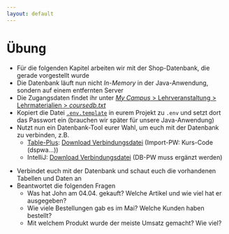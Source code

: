 ```yaml
---
layout: default
---
```


# Übung <SubHeading text="Kurs-Datenbank"/>

<div class="grid grid-cols-12 gap-6">
<div class="col-span-12">

- Für die folgenden Kapitel arbeiten wir mit der Shop-Datenbank, die gerade vorgestellt wurde
- Die Datenbank läuft nun nicht _In-Memory_ in der Java-Anwendung, sondern auf einem entfernten Server
- Die Zugangsdaten findet ihr unter [_My Campus_ > Lehrveranstaltung > Lehrmaterialien > _coursedb.txt_](https://mycampus.iubh.de/pluginfile.php/500496/mod_gfolder/content_77986/0/coursedb.txt?forcedownload=1)
- Kopiert die Datei [`.env.template`](https://github.com/volkmann-design-code/IU-DSPWA1022-Programmierung-von-Web-Anwendungen/blob/main/packages/dspwa1022/.env.template) in eurem Projekt zu `.env` und setzt dort das Passwort ein (brauchen wir später für unsere Java-Anwendung)
- Nutzt nun ein Datenbank-Tool eurer Wahl, um euch mit der Datenbank zu verbinden, z.B.
  - [Table-Plus](https://tableplus.com/): [Download Verbindungsdatei](https://github.com/volkmann-design-code/IU-DSPWA1022-Programmierung-von-Web-Anwendungen/blob/main/packages/resources/coursedb/coursedb_student.tableplusconnection) (Import-PW: Kurs-Code (dspwa...))
  - IntelliJ: [Download Verbindungsdatei](https://github.com/volkmann-design-code/IU-DSPWA1022-Programmierung-von-Web-Anwendungen/tree/main/packages/resources/coursedb/intellij.dbconnection) (DB-PW muss ergänzt werden)

</div>
<div class="col-span-12">

- Verbindet euch mit der Datenbank und schaut euch die vorhandenen Tabellen und Daten an
- Beantwortet die folgenden Fragen
  - Was hat John am 04.04. gekauft? Welche Artikel und wie viel hat er ausgegeben?
  - Wie viele Bestellungen gab es im Mai? Welche Kunden haben bestellt?
  - Mit welchem Produkt wurde der meiste Umsatz gemacht? Wie viel?

</div>
</div>

<PageNumber/>

<!--

Antworten:

1. 2x Buch: 21,98€
2. 3 Bestellungen; John, Alice, Michael
3. 3 Bücher, 32.97

SQL:

- 2.1. select count(id) from dspwa1022."order" where created_at >= '2024-05-01' and created_at < '2024-06-01'
- 2.2. select distinct c.id, c.name from dspwa1022."order" o join dspwa1022.customer c on c.id = o.customer where o.created_at >= '2024-05-01' and o.created_at < '2024-06-01'
- 3. select p.id as product_id, p.name, p.price, sum(oi.quantity) as qty, sum(oi.quantity * p.price) as total from dspwa1022.order_item oi join dspwa1022.product p on oi.product = p.id group by p.id order by total desc

-->
